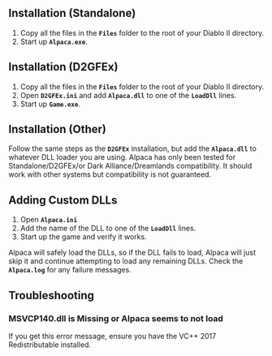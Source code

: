 ## Installation (Standalone)

1. Copy all the files in the **`Files`** folder to the root of your Diablo II directory.
2. Start up **`Alpaca.exe`**.
 
## Installation (D2GFEx)

1. Copy all the files in the **`Files`** folder to the root of your Diablo II directory.
2. Open **`D2GFEx.ini`** and add **`Alpaca.dll`** to one of the **`LoadDll`** lines.
3. Start up **`Game.exe`**.

## Installation (Other)

Follow the same steps as the **`D2GFEx`** installation, but add the **`Alpaca.dll`** to
whatever DLL loader you are using. Alpaca has only been tested for Standalone/D2GFEx/or Dark Alliance/Dreamlands
compatibility. It should work with other systems but compatibility is not guaranteed.

## Adding Custom DLLs

1. Open **`Alpaca.ini`**
2. Add the name of the DLL to one of the **`LoadDll`** lines.
3. Start up the game and verify it works.

Alpaca will safely load the DLLs, so if the DLL fails to load, Alpaca will just skip it
and continue attempting to load any remaining DLLs. Check the **`Alpaca.log`** for any
failure messages.

## Troubleshooting

### MSVCP140.dll is Missing or Alpaca seems to not load

If you get this error message, ensure you have the VC++ 2017 Redistributable installed.